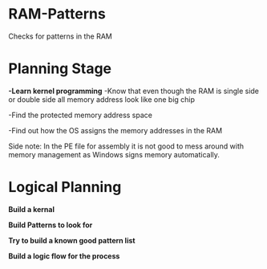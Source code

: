 # RAM-Patterns
Checks for patterns in the RAM 

<h1>Planning Stage</h1>
<b>-Learn kernel programming</b>
-Know that even though the RAM is single side or double side all memory address look like one big chip

-Find the protected memory address space

-Find out how the OS assigns the memory addresses in the RAM</b>

Side note: In the PE file for assembly it is not good to mess around with memory management as Windows signs memory automatically.

<h1>Logical Planning </h1>
<b>Build a kernal
  
Build Patterns to look for

Try to build a known good pattern list

Build a logic flow for the process</b>

